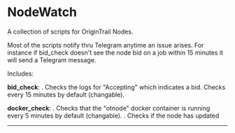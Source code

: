 # NodeWatch
A collection of scripts for OriginTrail Nodes.

Most of the scripts notify thru Telegram anytime an issue arises. For instance if bid_check doesn't see the node bid on a job within 15 minutes it will send a Telegram message.

Includes:

__bid_check__:
. Checks the logs for "Accepting" which indicates a bid. Checks every 15 minutes by default (changable).  

__docker_check__:
. Checks that the "otnode" docker container is running every 5 minutes by default (changable).
. Checks if the node has updated  

---

